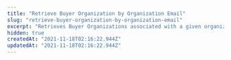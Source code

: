 ```yaml
---
title: "Retrieve Buyer Organization by Organization Email"
slug: "retrieve-buyer-organization-by-organization-email"
excerpt: "Retrieves Buyer Organizations associated with a given organization email"
hidden: true
createdAt: "2021-11-18T02:16:22.944Z"
updatedAt: "2021-11-18T02:16:22.944Z"
---
```

